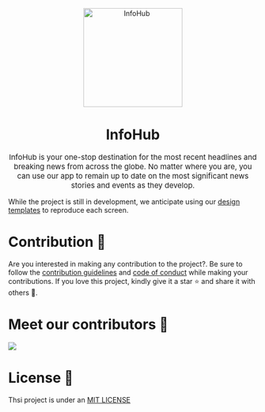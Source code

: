 <div align="center">
<img src="assets/infohub.svg" alt="InfoHub" style="display: block; margin: 0 auto width="200" height="200"/>
</div>

<div align="center">
<h1>InfoHub</h1>
<p style="font-size:15px;">InfoHub is your one-stop destination for the most recent headlines and breaking news from across the globe. No matter where you are, you can use our app to remain up to date on the most significant news stories and events as they develop.</p>
</div>

While the project is still in development, we anticipate using our [design templates](assets/design%20templates) to reproduce each screen.

# Contribution 🌟
Are you interested in making any contribution to the project?. Be sure to follow the [contribution guidelines](CONTRIBUTING.md) and [code of conduct](CODE_OF_CONDUCT.md) while making your contributions. If you love this project, kindly give it a star ⭐ and share it with others 🤗.

# Meet our contributors 🙌

<a href="https://github.com/Topman-14/InfoHub/graphs/contributors">
  <img src="https://contrib.rocks/image?repo=Topman-14/InfoHub" />
</a>

# License 🔐
Thsi project is under an [MIT LICENSE](LICENSE)
